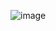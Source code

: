![image](https://user-images.githubusercontent.com/91048094/157641232-f81620cd-23f9-4a2b-b3bf-55d0f2ec8509.png)

